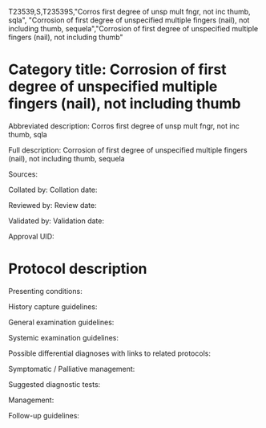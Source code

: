 T23539,S,T23539S,"Corros first degree of unsp mult fngr, not inc thumb, sqla", "Corrosion of first degree of unspecified multiple fingers (nail), not including thumb, sequela","Corrosion of first degree of unspecified multiple fingers (nail), not including thumb"
# Category title: Corrosion of first degree of unspecified multiple fingers (nail), not including thumb

Abbreviated description: Corros first degree of unsp mult fngr, not inc thumb, sqla

Full description: Corrosion of first degree of unspecified multiple fingers (nail), not including thumb, sequela

Sources:

Collated by:
Collation date:

Reviewed by:
Review date:

Validated by:
Validation date:

Approval UID:

# Protocol description

Presenting conditions:

History capture guidelines:

General examination guidelines:

Systemic examination guidelines:

Possible differential diagnoses with links to related protocols:

Symptomatic / Palliative management:

Suggested diagnostic tests:

Management:

Follow-up guidelines:
